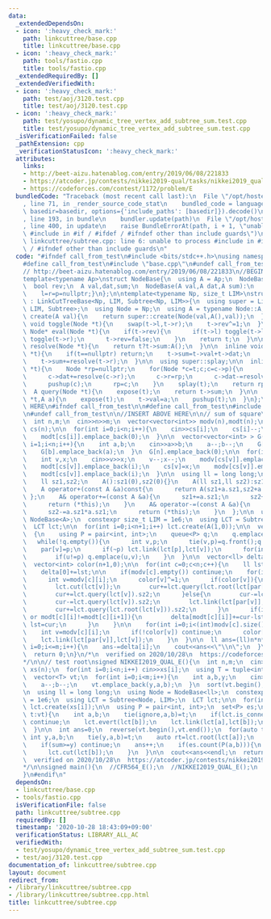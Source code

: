 ```yaml
---
data:
  _extendedDependsOn:
  - icon: ':heavy_check_mark:'
    path: linkcuttree/base.cpp
    title: linkcuttree/base.cpp
  - icon: ':heavy_check_mark:'
    path: tools/fastio.cpp
    title: tools/fastio.cpp
  _extendedRequiredBy: []
  _extendedVerifiedWith:
  - icon: ':heavy_check_mark:'
    path: test/aoj/3120.test.cpp
    title: test/aoj/3120.test.cpp
  - icon: ':heavy_check_mark:'
    path: test/yosupo/dynamic_tree_vertex_add_subtree_sum.test.cpp
    title: test/yosupo/dynamic_tree_vertex_add_subtree_sum.test.cpp
  _isVerificationFailed: false
  _pathExtension: cpp
  _verificationStatusIcon: ':heavy_check_mark:'
  attributes:
    links:
    - http://beet-aizu.hatenablog.com/entry/2019/06/08/221833
    - https://atcoder.jp/contests/nikkei2019-qual/tasks/nikkei2019_qual_e
    - https://codeforces.com/contest/1172/problem/E
  bundledCode: "Traceback (most recent call last):\n  File \"/opt/hostedtoolcache/Python/3.9.1/x64/lib/python3.9/site-packages/onlinejudge_verify/documentation/build.py\"\
    , line 71, in _render_source_code_stat\n    bundled_code = language.bundle(stat.path,\
    \ basedir=basedir, options={'include_paths': [basedir]}).decode()\n  File \"/opt/hostedtoolcache/Python/3.9.1/x64/lib/python3.9/site-packages/onlinejudge_verify/languages/cplusplus.py\"\
    , line 193, in bundle\n    bundler.update(path)\n  File \"/opt/hostedtoolcache/Python/3.9.1/x64/lib/python3.9/site-packages/onlinejudge_verify/languages/cplusplus_bundle.py\"\
    , line 400, in update\n    raise BundleErrorAt(path, i + 1, \"unable to process\
    \ #include in #if / #ifdef / #ifndef other than include guards\")\nonlinejudge_verify.languages.cplusplus_bundle.BundleErrorAt:\
    \ linkcuttree/subtree.cpp: line 6: unable to process #include in #if / #ifdef\
    \ / #ifndef other than include guards\n"
  code: "#ifndef call_from_test\n#include <bits/stdc++.h>\nusing namespace std;\n\n\
    #define call_from_test\n#include \"base.cpp\"\n#undef call_from_test\n\n#endif\n\
    // http://beet-aizu.hatenablog.com/entry/2019/06/08/221833\n//BEGIN CUT HERE\n\
    template<typename Ap>\nstruct NodeBase{\n  using A = Ap;\n  NodeBase *l,*r,*p;\n\
    \  bool rev;\n  A val,dat,sum;\n  NodeBase(A val,A dat,A sum):\n    rev(0),val(val),dat(dat),sum(sum){\n\
    \    l=r=p=nullptr;}\n};\n\ntemplate<typename Np, size_t LIM>\nstruct Subtree\
    \ : LinkCutTreeBase<Np, LIM, Subtree<Np, LIM>>{\n  using super = LinkCutTreeBase<Np,\
    \ LIM, Subtree>;\n  using Node = Np;\n  using A = typename Node::A;\n\n  Node*\
    \ create(A val){\n    return super::create(Node(val,A(),val));\n  }\n\n  inline\
    \ void toggle(Node *t){\n    swap(t->l,t->r);\n    t->rev^=1;\n  }\n\n  inline\
    \ Node* eval(Node *t){\n    if(t->rev){\n      if(t->l) toggle(t->l);\n      if(t->r)\
    \ toggle(t->r);\n      t->rev=false;\n    }\n    return t;\n  }\n\n  inline A\
    \ resolve(Node *t){\n    return t?t->sum:A();\n  }\n\n  inline void pushup(Node\
    \ *t){\n    if(t==nullptr) return;\n    t->sum=t->val+t->dat;\n    t->sum+=resolve(t->l);\n\
    \    t->sum+=resolve(t->r);\n  }\n\n  using super::splay;\n\n  inline Node* expose(Node\
    \ *t){\n    Node *rp=nullptr;\n    for(Node *c=t;c;c=c->p){\n      splay(c);\n\
    \      c->dat+=resolve(c->r);\n      c->r=rp;\n      c->dat-=resolve(c->r);\n\
    \      pushup(c);\n      rp=c;\n    }\n    splay(t);\n    return rp;\n  }\n\n\
    \  A query(Node *t){\n    expose(t);\n    return t->sum;\n  }\n\n  void set_val(Node\
    \ *t,A a){\n    expose(t);\n    t->val=a;\n    pushup(t);\n  }\n};\n//END CUT\
    \ HERE\n#ifndef call_from_test\n\n#define call_from_test\n#include \"../tools/fastio.cpp\"\
    \n#undef call_from_test\n\n//INSERT ABOVE HERE\n\n// sum of square\nsigned CFR564_E(){\n\
    \  int n,m;\n  cin>>n>>m;\n  vector<vector<int>> modv(n),modt(n);\n  vector<int>\
    \ cs(n);\n\n  for(int i=0;i<n;i++){\n    cin>>cs[i];\n    cs[i]--;\n    modv[cs[i]].emplace_back(i);\n\
    \    modt[cs[i]].emplace_back(0);\n  }\n\n  vector<vector<int> > G(n+1);\n  for(int\
    \ i=1;i<n;i++){\n    int a,b;\n    cin>>a>>b;\n    a--;b--;\n    G[a].emplace_back(b);\n\
    \    G[b].emplace_back(a);\n  }\n  G[n].emplace_back(0);\n\n  for(int i=1;i<=m;i++){\n\
    \    int v,x;\n    cin>>v>>x;\n    v--;x--;\n    modv[cs[v]].emplace_back(v);\n\
    \    modt[cs[v]].emplace_back(i);\n    cs[v]=x;\n    modv[cs[v]].emplace_back(v);\n\
    \    modt[cs[v]].emplace_back(i);\n  }\n\n  using ll = long long;\n  struct A{\n\
    \    ll sz1,sz2;\n    A():sz1(0),sz2(0){}\n    A(ll sz1,ll sz2):sz1(sz1),sz2(sz2){}\n\
    \    A operator+(const A &a)const{\n      return A(sz1+a.sz1,sz2+a.sz2);\n   \
    \ };\n    A& operator+=(const A &a){\n      sz1+=a.sz1;\n      sz2+=a.sz1*a.sz1;\n\
    \      return (*this);\n    }\n    A& operator-=(const A &a){\n      sz1-=a.sz1;\n\
    \      sz2-=a.sz1*a.sz1;\n      return (*this);\n    }\n  };\n\n  using Node =\
    \ NodeBase<A>;\n  constexpr size_t LIM = 1e6;\n  using LCT = Subtree<Node, LIM>;\n\
    \  LCT lct;\n\n  for(int i=0;i<n+1;i++) lct.create(A(1,0));\n\n  vector<int> par(n+1,0);\n\
    \  {\n    using P = pair<int, int>;\n    queue<P> q;\n    q.emplace(n,-1);\n \
    \   while(!q.empty()){\n      int v,p;\n      tie(v,p)=q.front();q.pop();\n  \
    \    par[v]=p;\n      if(~p) lct.link(lct[p],lct[v]);\n      for(int u:G[v])\n\
    \        if(u!=p) q.emplace(u,v);\n    }\n  }\n\n  vector<ll> delta(m+1,0);\n\
    \  vector<int> color(n+1,0);\n\n  for(int c=0;c<n;c++){\n    ll lst=(ll)n*n,cur=(ll)n*n;\n\
    \    delta[0]+=lst;\n\n    if(modv[c].empty()) continue;\n    for(int i=0;i<(int)modv[c].size();i++){\n\
    \      int v=modv[c][i];\n      color[v]^=1;\n      if(color[v]){\n        cur-=lct.query(lct.root(lct[v])).sz2;\n\
    \        lct.cut(lct[v]);\n        cur+=lct.query(lct.root(lct[par[v]])).sz2;\n\
    \        cur+=lct.query(lct[v]).sz2;\n      }else{\n        cur-=lct.query(lct.root(lct[par[v]])).sz2;\n\
    \        cur-=lct.query(lct[v]).sz2;\n        lct.link(lct[par[v]],lct[v]);\n\
    \        cur+=lct.query(lct.root(lct[v])).sz2;\n      }\n      if(i+1==(int)modv[c].size()\
    \ or modt[c][i]!=modt[c][i+1]){\n        delta[modt[c][i]]+=cur-lst;\n       \
    \ lst=cur;\n      }\n    }\n\n    for(int i=0;i<(int)modv[c].size();i++){\n  \
    \    int v=modv[c][i];\n      if(!color[v]) continue;\n      color[v]^=1;\n  \
    \    lct.link(lct[par[v]],lct[v]);\n    }\n  }\n\n  ll ans=(ll)n*n*n;\n  for(int\
    \ i=0;i<=m;i++){\n    ans-=delta[i];\n    cout<<ans<<\"\\n\";\n  }\n  cout<<flush;\n\
    \  return 0;\n}\n/*\n  verified on 2020/10/28\n  https://codeforces.com/contest/1172/problem/E\n\
    */\n\n// test root\nsigned NIKKEI2019_QUAL_E(){\n  int n,m;\n  cin>>n>>m;\n  vector<int>\
    \ xs(n);\n  for(int i=0;i<n;i++) cin>>xs[i];\n  using T = tuple<int, int, int>;\n\
    \  vector<T> vt;\n  for(int i=0;i<m;i++){\n    int a,b,y;\n    cin>>a>>b>>y;\n\
    \    a--;b--;\n    vt.emplace_back(y,a,b);\n  }\n  sort(vt.begin(),vt.end());\n\
    \n  using ll = long long;\n  using Node = NodeBase<ll>;\n  constexpr size_t LIM\
    \ = 1e6;\n  using LCT = Subtree<Node, LIM>;\n  LCT lct;\n\n  for(int i=0;i<n;i++)\
    \ lct.create(xs[i]);\n\n  using P = pair<int, int>;\n  set<P> es;\n  for(auto\
    \ t:vt){\n    int a,b;\n    tie(ignore,a,b)=t;\n    if(lct.is_connected(lct[a],lct[b]))\
    \ continue;\n    lct.evert(lct[b]);\n    lct.link(lct[a],lct[b]);\n    es.emplace(a,b);\n\
    \  }\n\n  int ans=0;\n  reverse(vt.begin(),vt.end());\n  for(auto t:vt){\n   \
    \ int y,a,b;\n    tie(y,a,b)=t;\n    auto rt=lct.root(lct[a]);\n    ll sum=lct.query(rt);\n\
    \    if(sum>=y) continue;\n    ans++;\n    if(es.count(P(a,b))){\n      lct.evert(lct[a]);\n\
    \      lct.cut(lct[b]);\n    }\n  }\n\n  cout<<ans<<endl;\n  return 0;\n}\n/*\n\
    \  verified on 2020/10/28\n  https://atcoder.jp/contests/nikkei2019-qual/tasks/nikkei2019_qual_e\n\
    */\n\nsigned main(){\n  //CFR564_E();\n  //NIKKEI2019_QUAL_E();\n  return 0;\n\
    }\n#endif\n"
  dependsOn:
  - linkcuttree/base.cpp
  - tools/fastio.cpp
  isVerificationFile: false
  path: linkcuttree/subtree.cpp
  requiredBy: []
  timestamp: '2020-10-28 18:43:09+09:00'
  verificationStatus: LIBRARY_ALL_AC
  verifiedWith:
  - test/yosupo/dynamic_tree_vertex_add_subtree_sum.test.cpp
  - test/aoj/3120.test.cpp
documentation_of: linkcuttree/subtree.cpp
layout: document
redirect_from:
- /library/linkcuttree/subtree.cpp
- /library/linkcuttree/subtree.cpp.html
title: linkcuttree/subtree.cpp
---
```

